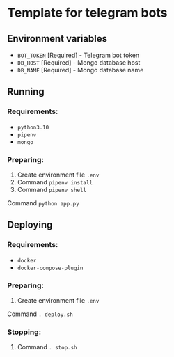 # Template for telegram bots

## Environment variables

- `BOT_TOKEN` [Required] - Telegram bot token
- `DB_HOST` [Required] - Mongo database host
- `DB_NAME` [Required] - Mongo database name

## Running

### Requirements:

- `python3.10`
- `pipenv`
- `mongo`

### Preparing:

1) Create environment file `.env`
2) Command `pipenv install`
3) Command `pipenv shell`

Command `python app.py`

## Deploying

### Requirements:

- `docker`
- `docker-compose-plugin`

### Preparing:

1) Create environment file `.env`

Command `. deploy.sh`

### Stopping:

1) Command `. stop.sh`
